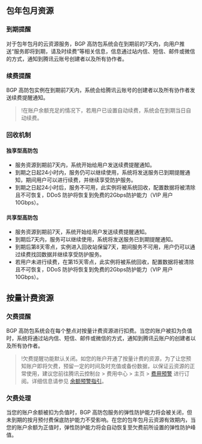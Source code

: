 ## 包年包月资源
### 到期提醒
对于包年包月的云资源服务，BGP 高防包系统会在到期前的7天内，向用户推送“服务即将到期，请及时续费”等相关信息，信息通过站内信、短信、邮件或微信的方式，通知到腾讯云账号创建者以及所有协作者。

### 续费提醒
BGP 高防包实例在到期前7天内，系统会给腾讯云账号的创建者以及所有协作者发送续费提醒通知。
>!在账户余额充足的情况下，若用户已设置自动续费，系统会在到期当日自动续费。

### 回收机制
#### 独享型高防包
- 服务资源到期前7天内，系统开始给用户发送续费提醒通知。
- 到期之日起24小时内，服务仍可以继续使用，系统将发送服务已到期提醒通知，期间用户可以进行续费，并继续享受防护服务。
- 到期之日起24小时后，服务不可用，此实例将被系统回收，配置数据将被清除且不可恢复，DDoS 防护将恢复到免费的2Gbps防护能力（VIP 用户10Gbps）。

#### 共享型高防包
- 服务资源到期前7天，系统开始给用户发送续费提醒通知。
- 到期后7天内，服务可以继续使用，系统将发送服务已到期提醒通知。
- 到期后第8天零点，实例进入回收站保留7天，期间服务不可用，用户仍可以通过续费找回数据并继续享受防护服务。
- 若用户未进行续费，在第15天零点，此实例将被系统回收，配置数据将被清除且不可恢复，DDoS 防护将恢复到免费的2Gbps防护能力（VIP 用户10Gbps）。

## 按量计费资源
### 欠费提醒
BGP 高防包系统会在每个整点对按量计费资源进行扣费。当您的账户被扣为负值时，系统将通过站内信、短信、邮件或微信的方式，通知到腾讯云账户的创建者以及所有协作者。
>!欠费提醒功能默认关闭。如您的账户开通了按量计费的资源，为了让您预知账户即将欠费，预留一定的时间及时充值或备份数据，以保证云资源的正常使用，建议您前往腾讯云控制台 > 费用中心 > 主页 > [费用预警](https://console.cloud.tencent.com/expense/overview) 进行订阅。详细信息请参见 [余额预警指引](https://cloud.tencent.com/document/product/555/9942)。
>
### 欠费处理
当您的账户余额被扣为负值时，BGP 高防包服务的弹性防护能力将会被关闭，但未到期的按月预付费保底防护能力不受影响。在您的包年包月云资源有效期内，当您的账户余额为正值时，弹性防护能力将会自动恢复至欠费前所设置的弹性防护峰值。
